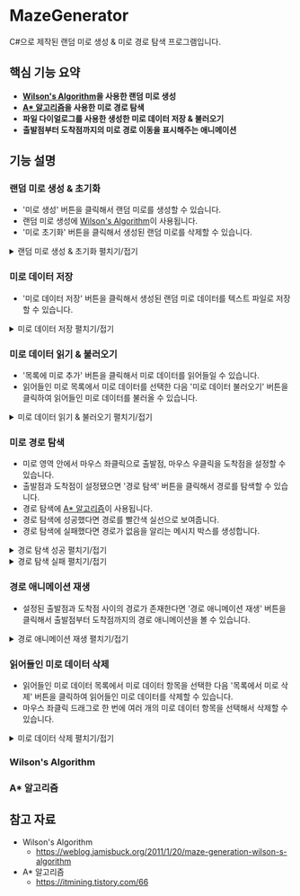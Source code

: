 # MazeGenerator
C#으로 제작된 랜덤 미로 생성 & 미로 경로 탐색 프로그램입니다.

## 핵심 기능 요약

* **[Wilson's Algorithm](#wilsons-algorithm)을 사용한 랜덤 미로 생성**
* **[A* 알고리즘](#a-알고리즘)을 사용한 미로 경로 탐색**
* **파일 다이얼로그를 사용한 생성한 미로 데이터 저장 & 불러오기**
* **출발점부터 도착점까지의 미로 경로 이동을 표시해주는 애니메이션**

## 기능 설명

### 랜덤 미로 생성 & 초기화

* '미로 생성' 버튼을 클릭해서 랜덤 미로를 생성할 수 있습니다.
* 랜덤 미로 생성에 [Wilson's Algorithm](#wilsons-algorithm)이 사용됩니다.
* '미로 초기화' 버튼을 클릭해서 생성된 랜덤 미로를 삭제할 수 있습니다.

<details>
  <summary>랜덤 미로 생성 & 초기화 펼치기/접기</summary><br>

  
</details>

### 미로 데이터 저장

* '미로 데이터 저장' 버튼을 클릭해서 생성된 랜덤 미로 데이터를 텍스트 파일로 저장할 수 있습니다.

<details>
  <summary>미로 데이터 저장 펼치기/접기</summary><br>

  
</details>

### 미로 데이터 읽기 & 불러오기

* '목록에 미로 추가' 버튼을 클릭해서 미로 데이터를 읽어들일 수 있습니다.
* 읽어들인 미로 목록에서 미로 데이터를 선택한 다음 '미로 데이터 불러오기' 버튼을 클릭하여 읽어들인 미로 데이터를 불러올 수 있습니다.

<details>
  <summary>미로 데이터 읽기 & 불러오기 펼치기/접기</summary><br>

  
</details>

### 미로 경로 탐색

* 미로 영역 안에서 마우스 좌클릭으로 출발점, 마우스 우클릭을 도착점을 설정할 수 있습니다.
* 출발점과 도착점이 설정됐으면 '경로 탐색' 버튼을 클릭해서 경로를 탐색할 수 있습니다.
* 경로 탐색에 [A* 알고리즘](#a-알고리즘)이 사용됩니다.
* 경로 탐색에 성공했다면 경로를 빨간색 실선으로 보여줍니다.
* 경로 탐색에 실패했다면 경로가 없음을 알리는 메시지 박스를 생성합니다.

<details>
  <summary>경로 탐색 성공 펼치기/접기</summary><br>

  
</details>

<details>
  <summary>경로 탐색 실패 펼치기/접기</summary><br>

  
</details>

### 경로 애니메이션 재생

* 설정된 출발점과 도착점 사이의 경로가 존재한다면 '경로 애니메이션 재생' 버튼을 클릭해서 출발점부터 도착점까지의 경로 애니메이션을 볼 수 있습니다.

<details>
  <summary>경로 애니메이션 재생 펼치기/접기</summary><br>

  
</details>

### 읽어들인 미로 데이터 삭제

* 읽어들인 미로 데이터 목록에서 미로 데이터 항목을 선택한 다음 '목록에서 미로 삭제' 버튼을 클릭하여 읽어들인 미로 데이터를 삭제할 수 있습니다.
* 마우스 좌클릭 드래그로 한 번에 여러 개의 미로 데이터 항목을 선택해서 삭제할 수 있습니다.

<details>
  <summary>미로 데이터 삭제 펼치기/접기</summary><br>

  
</details>

### Wilson's Algorithm



### A* 알고리즘



## 참고 자료

* Wilson's Algorithm
  - https://weblog.jamisbuck.org/2011/1/20/maze-generation-wilson-s-algorithm
* A* 알고리즘
  - https://itmining.tistory.com/66
